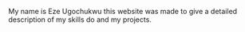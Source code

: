 My name is Eze Ugochukwu this website was made to give a detailed description of  my skills do and my projects.